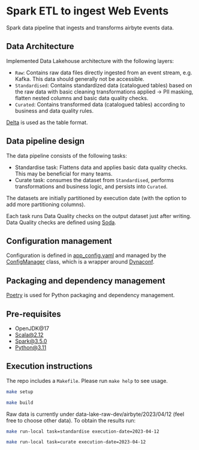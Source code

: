 # Spark ETL to ingest Web Events
Spark data pipeline that ingests and transforms airbyte events data.

## Data Architecture
Implemented Data Lakehouse architecture with the following layers:
- `Raw`: Contains raw data files directly ingested from an event stream, e.g. Kafka. This data should generally not be accessible.
- `Standardised`: Contains standardized data (catalogued tables) based on the raw data with basic cleaning transformations applied -> PII masking, flatten nested columns and basic data quality checks.
- `Curated`: Contains transformed data (catalogued tables) according to business and data quality rules.

[Delta](https://delta.io/) is used as the table format.

## Data pipeline design
The data pipeline consists of the following tasks:
 - Standardise task: Flattens data and applies basic data quality checks. This may be beneficial for many teams.
 - Curate task: consumes the dataset from `Standardised`, performs transformations and business logic, and persists into `Curated`.

The datasets are initially partitioned by execution date (with the option to add more partitioning columns).

Each task runs Data Quality checks on the output dataset just after writing. Data Quality checks are defined using [Soda](https://docs.soda.io/soda-core/overview-main.html).

## Configuration management
Configuration is defined in [app_config.yaml](app_config.yaml) and managed by the [ConfigManager](spark_web_events_etl/config_manager.py) class, which is a wrapper around [Dynaconf](https://www.dynaconf.com/).

## Packaging and dependency management
[Poetry](https://python-poetry.org/) is used for Python packaging and dependency management.

## Pre-requisites
- OpenJDK@17
- Scala@2.12
- Spark@3.5.0
- Python@3.11

## Execution instructions
The repo includes a `Makefile`. Please run `make help` to see usage.

```bash
make setup
```
```bash
make build
```
Raw data is currently under data-lake-raw-dev/airbyte/2023/04/12 (feel free to choose other data). To obtain the results run:
```bash
make run-local task=standardise execution-date=2023-04-12
```
```bash
make run-local task=curate execution-date=2023-04-12
```
